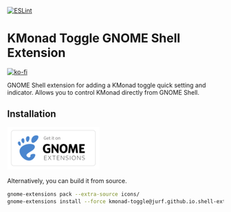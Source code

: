 [![ESLint](https://github.com/jurf/gnome-kmonad-toggle/actions/workflows/eslint.yml/badge.svg)](https://github.com/jurf/gnome-kmonad-toggle/actions/workflows/eslint.yml)

# KMonad Toggle GNOME Shell Extension

[![ko-fi](https://ko-fi.com/img/githubbutton_sm.svg)](https://ko-fi.com/L4L4J6WSK)

GNOME Shell extension for adding a KMonad toggle quick setting and indicator. Allows you to control KMonad directly from GNOME Shell.

## Installation

[<img src="https://raw.githubusercontent.com/andyholmes/gnome-shell-extensions-badge/master/get-it-on-ego.svg?sanitize=true" alt="Get it on GNOME Extensions" height="100">][ego]

Alternatively, you can build it from source.

```bash
gnome-extensions pack --extra-source icons/
gnome-extensions install --force kmonad-toggle@jurf.github.io.shell-extension.zip
```

[ego]: https://extensions.gnome.org/extension/6069/kmonad-toggle/
